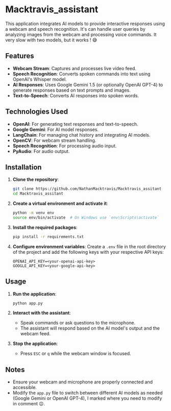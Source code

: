 # Macktravis_assistant
This application integrates AI models to provide interactive responses using a webcam and speech recognition. It's can handle user queries by analyzing images from the webcam and processing voice commands.
It very slow with two models, but it works ! 😅 

## Features

- **Webcam Stream**: Captures and processes live video feed.
- **Speech Recognition**: Converts spoken commands into text using OpenAI's Whisper model.
- **AI Responses**: Uses Google Gemini 1.5 (or optionally OpenAI GPT-4) to generate responses based on text prompts and images.
- **Text-to-Speech**: Converts AI responses into spoken words.

## Technologies Used

- **OpenAI**: For generating text responses and text-to-speech.
- **Google Gemini**: For AI model responses.
- **LangChain**: For managing chat history and integrating AI models.
- **OpenCV**: For webcam stream handling.
- **Speech Recognition**: For processing audio input.
- **PyAudio**: For audio output.

## Installation

1. **Clone the repository**:
   ```bash
   git clone https://github.com/NathanMacktravis/Macktravis_assitant
   cd Macktravis_assitant
   ```

2. **Create a virtual environment and activate it**:
   ```bash
   python -m venv env
   source env/bin/activate  # On Windows use `env\Scripts\activate`
   ```

3. **Install the required packages**:
   ```bash
   pip install -r requirements.txt
   ```

4. **Configure environment variables**:
   Create a `.env` file in the root directory of the project and add the following keys with your respective API keys:

   ```env
   OPENAI_API_KEY=<your-openai-api-key>
   GOOGLE_API_KEY=<your-google-api-key>
   ```

## Usage

1. **Run the application**:
   ```bash
   python app.py
   ```

2. **Interact with the assistant**:
   - Speak commands or ask questions to the microphone.
   - The assistant will respond based on the AI model's output and the webcam feed.

3. **Stop the application**:
   - Press `ESC` or `q` while the webcam window is focused.

## Notes

- Ensure your webcam and microphone are properly connected and accessible.
- Modify the `app.py` file to switch between different AI models as needed (Google Gemini or OpenAI GPT-4), I marked where you need to modify in comment 😉. 
